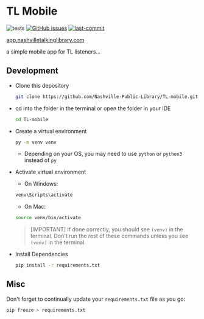 # TL Mobile

![tests](https://github.com/Nashville-Public-Library/TL-mobile/actions/workflows/main.yml/badge.svg)
[![GitHub issues](https://img.shields.io/github/issues/Nashville-Public-Library/TL-mobile.png)](https://github.com/Nashville-Public-Library/TL-mobile/issues)
[![last-commit](https://img.shields.io/github/last-commit/Nashville-Public-Library/TL-mobile)](https://github.com/Nashville-Public-Library/TL-mobile/commits/main)


[app.nashvilletalkinglibrary.com](https://app.nashvilletalkinglibrary.com)

 a simple mobile app for TL listeners...

## Development

- Clone this depository
    ````bash
    git clone https://github.com/Nashville-Public-Library/TL-mobile.git
    ````

- cd into the folder in the terminal or open the folder in your IDE
    ````bash
    cd TL-mobile
    ````

- Create a virtual environment
    ````bash 
    py -m venv venv
    ````
    - Depending on your OS, you may need to use `python` or `python3` instead of `py`


- Activate virtual environment
    - On Windows:

    ````bash
    venv\Scripts\activate
    ````
    - On Mac:

    ````bash
    source venv/bin/activate
    ````

    >[IMPORTANT]
    >If done correctly, you should see `(venv)` in the terminal. Don't run the rest of these commands unless you see `(venv)` in the terminal.


- Install Dependencies
    ````bash
    pip install -r requirements.txt
    ````

## Misc

Don't forget to continually update your `requirements.txt` file as you go: 
````bash
pip freeze > requirements.txt
````
